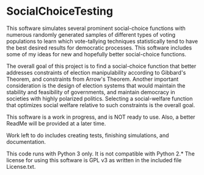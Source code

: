# SocialChoiceTesting
  This software simulates several prominent social-choice functions with numerous randomly generated samples of different types of voting populations to learn which vote-tallying techniques statistically tend to have the best desired results for democratic processes. This software includes some of my ideas for new and hopefully better social-choice functions. 

  The overall goal of this project is to find a social-choice function that better addresses constraints of election manipulability according to Gibbard's Theorem, and constraints from Arrow's Theorem. Another important consideration is the design of election systems that would maintain the stability and feasibility of governments, and maintain democracy in societies with highly polarized politics. Selecting a social-welfare function that optimizes social welfare relative to such constraints is the overall goal.

  This software is a work in progress, and is NOT ready to use. Also, a better ReadMe will be provided at a later time.

  Work left to do includes creating tests, finishing simulations, and documentation.
  
  This code runs with Python 3 only.  It is not compatible with Python 2.*
  The license for using this software is GPL v3 as written in the included file License.txt.
